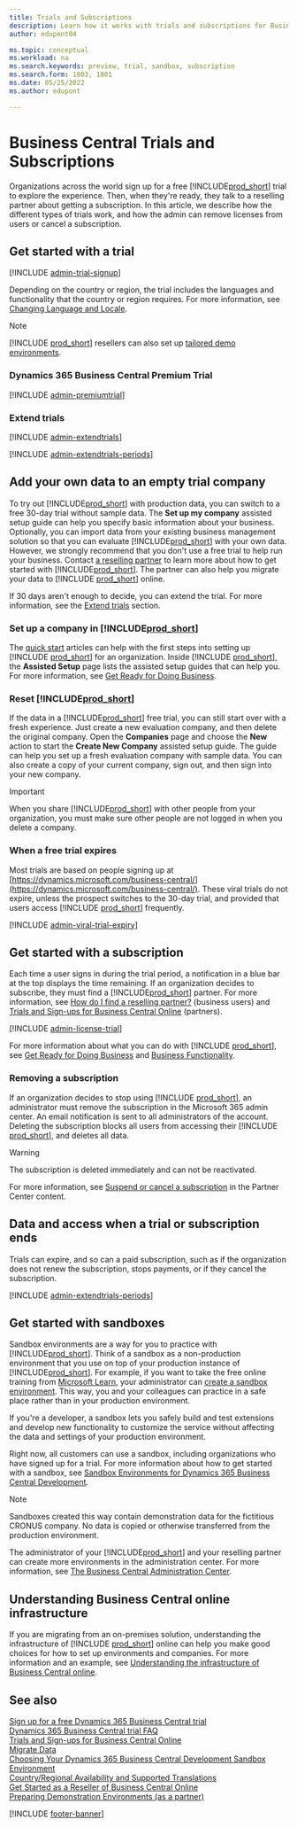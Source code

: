 ```yaml
---
title: Trials and Subscriptions
description: Learn how it works with trials and subscriptions for Business Central online, and how the admin can cancel subscriptions.
author: edupont04

ms.topic: conceptual
ms.workload: na
ms.search.keywords: preview, trial, sandbox, subscription
ms.search.form: 1803, 1801
ms.date: 05/25/2022
ms.author: edupont

---
```

# Business Central Trials and Subscriptions

Organizations across the world sign up for a free [!INCLUDE[prod_short](../includes/prod_short.md)] trial to explore the experience.  Then, when they're ready, they talk to a reselling partner about getting a subscription. In this article, we describe how the different types of trials work, and how the admin can remove licenses from users or cancel a subscription.  

## Get started with a trial

[!INCLUDE [admin-trial-signup](../includes/admin-trial-signup.md)]

Depending on the country or region, the trial includes the languages and functionality that the country or region requires. For more information, see [Changing Language and Locale](/dynamics365/business-central/about-locale-language).  

> [!NOTE]
> [!INCLUDE [prod_short](../includes/prod_short.md)] resellers can also set up [tailored demo environments](demo-environment.md).  

### <a name="premiumtrial"></a>Dynamics 365 Business Central Premium Trial

[!INCLUDE [admin-premiumtrial](../developer/includes/admin-premiumtrial.md)]

### <a name="extendtrial"></a>Extend trials

[!INCLUDE [admin-extendtrials](../developer/includes/admin-extendtrials.md)]

[!INCLUDE [admin-extendtrials-periods](../developer/includes/admin-extendtrials-periods.md)]

## Add your own data to an empty trial company

To try out [!INCLUDE[prod_short](../includes/prod_short.md)] with production data, you can switch to a free 30-day trial without sample data. The **Set up my company** assisted setup guide can help you specify basic information about your business. Optionally, you can import data from your existing business management solution so that you can evaluate [!INCLUDE[prod_short](../includes/prod_short.md)] with your own data. However, we strongly recommend that you don't use a free trial to help run your business. Contact [a reselling partner](/dynamics365/business-central/across-faq#findpartner) to learn more about how to get started with [!INCLUDE[prod_short](../includes/prod_short.md)]. The partner can also help you migrate your data to [!INCLUDE [prod_short](../includes/prod_short.md)] online.  

If 30 days aren't enough to decide, you can extend the trial. For more information, see the [Extend trials](#extendtrial) section.  

### Set up a company in [!INCLUDE[prod_short](../includes/prod_short.md)]

The [quick start](/dynamics365/business-central/quick-start-business-central) articles can help with the first steps into setting up [!INCLUDE [prod_short](../includes/prod_short.md)] for an organization. Inside [!INCLUDE [prod_short](../includes/prod_short.md)], the **Assisted Setup** page lists the assisted setup guides that can help you. For more information, see [Get Ready for Doing Business](/dynamics365/business-central/ui-get-ready-business).  

### Reset [!INCLUDE[prod_short](../includes/prod_short.md)]

If the data in a [!INCLUDE[prod_short](../includes/prod_short.md)] free trial, you can still start over with a fresh experience. Just create a new evaluation company, and then delete the original company. Open the **Companies** page and choose the **New** action to start the **Create New Company** assisted setup guide. The guide can help you set up a fresh evaluation company with sample data. You can also create a copy of your current company, sign out, and then sign into your new company.  

> [!IMPORTANT]
> When you share [!INCLUDE[prod_short](../includes/prod_short.md)] with other people from your organization, you must make sure other people are not logged in when you delete a company.  

### When a free trial expires

Most trials are based on people signing up at [https://dynamics.microsoft.com/business-central/](https://dynamics.microsoft.com/business-central/). These viral trials do not expire, unless the prospect switches to the 30-day trial, and provided that users access [!INCLUDE [prod_short](../includes/prod_short.md)] frequently.  

[!INCLUDE [admin-viral-trial-expiry](../developer/includes/admin-viral-trial-expiry.md)]
## Get started with a subscription

Each time a user signs in during the trial period, a notification in a blue bar at the top displays the time remaining. If an organization decides to subscribe, they must find a [!INCLUDE[prod_short](../includes/prod_short.md)] partner. For more information, see [How do I find a reselling partner?](/dynamics365/business-central/across-faq#findpartner) (business users) and [Trials and Sign-ups for Business Central Online](../deployment/customer-signup.md) (partners).  

[!INCLUDE [admin-license-trial](../includes/admin-license-trial.md)]

For more information about what you can do with [!INCLUDE [prod_short](../includes/prod_short.md)], see [Get Ready for Doing Business](/dynamics365/business-central/ui-get-ready-business) and [Business Functionality](/dynamics365/business-central/across-business-functionality).  

### Removing a subscription

If an organization decides to stop using [!INCLUDE [prod_short](../includes/prod_short.md)], an administrator must remove the subscription in the Microsoft 365 admin center. An email notification is sent to all administrators of the account. Deleting the subscription blocks all users from accessing their [!INCLUDE [prod_short](../includes/prod_short.md)], and deletes all data.  

> [!WARNING]
> The subscription is deleted immediately and can not be reactivated.

For more information, see [Suspend or cancel a subscription](/partner-center/create-a-new-subscription#suspend-or-cancel-a-subscription?toc=/dynamics365/business-central/dev-itpro/administration&bc=../breadcrumb/toc.yml) in the Partner Center content.  

## <a name="expire"></a>Data and access when a trial or subscription ends

Trials can expire, and so can a paid subscription, such as if the organization does not renew the subscription, stops payments, or if they cancel the subscription.  

[!INCLUDE [admin-extendtrials-periods](../developer/includes/admin-extendtrials-periods.md)]

## Get started with sandboxes

Sandbox environments are a way for you to practice with [!INCLUDE[prod_short](../includes/prod_short.md)]. Think of a sandbox as a non-production environment that you use on top of your production instance of [!INCLUDE[prod_short](../includes/prod_short.md)]. For example, if you want to take the free online training from [Microsoft Learn](/learn/dynamics365/business-central?WT.mc_id=dyn365bc_landingpage-docs), your administrator can [create a sandbox environment](tenant-admin-center-environments.md#sandbox-environments). This way, you and your colleagues can practice in a safe place rather than in your production environment.  

If you're a developer, a sandbox lets you safely build and test extensions and develop new functionality to customize the service without affecting the data and settings of your production environment.  

Right now, all customers can use a sandbox, including organizations who have signed up for a trial. For more information about how to get started with a sandbox, see [Sandbox Environments for Dynamics 365 Business Central Development](../developer/devenv-sandbox-overview.md).  

> [!NOTE]
> Sandboxes created this way contain demonstration data for the fictitious CRONUS company. No data is copied or otherwise transferred from the production environment.  

The administrator of your [!INCLUDE[prod_short](../includes/prod_short.md)] and your reselling partner can create more environments in the administration center. For more information, see [The Business Central Administration Center](tenant-admin-center.md).  

## <a name="infrastructure"></a>Understanding Business Central online infrastructure

If you are migrating from an on-premises solution, understanding the infrastructure of [!INCLUDE [prod_short](../includes/prod_short.md)] online can help you make good choices for how to set up environments and companies. For more information and an example, see [Understanding the infrastructure of Business Central online](tenant-environment-topology.md).  

## See also

[Sign up for a free Dynamics 365 Business Central trial](/dynamics365/business-central/trial-signup)  
[Dynamics 365 Business Central trial FAQ](/dynamics365/business-central/trial-faq)  
[Trials and Sign-ups for Business Central Online](../deployment/customer-signup.md)  
[Migrate Data](/dynamics365/business-central/dev-itpro/administration/migrate-data)  
[Choosing Your Dynamics 365 Business Central Development Sandbox Environment](../developer/devenv-sandbox-overview.md)  
[Country/Regional Availability and Supported Translations](../compliance/apptest-countries-and-translations.md)  
[Get Started as a Reseller of Business Central Online](get-started-online.md)  
[Preparing Demonstration Environments (as a partner)](demo-environment.md)  

[!INCLUDE [footer-banner](../includes/footer-banner.md)]
